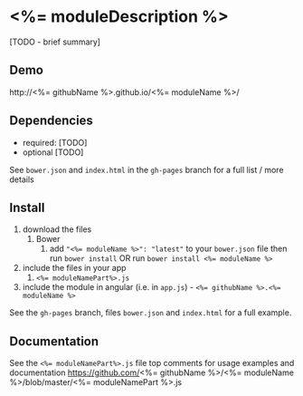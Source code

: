 # <%= moduleDescription %>

[TODO - brief summary]

## Demo
http://<%= githubName %>.github.io/<%= moduleName %>/

## Dependencies
- required:
	[TODO]
- optional
	[TODO]

See `bower.json` and `index.html` in the `gh-pages` branch for a full list / more details

## Install
1. download the files
	1. Bower
		1. add `"<%= moduleName %>": "latest"` to your `bower.json` file then run `bower install` OR run `bower install <%= moduleName %>`
2. include the files in your app
	1. `<%= moduleNamePart%>.js`
3. include the module in angular (i.e. in `app.js`) - `<%= githubName %>.<%= moduleName %>`

See the `gh-pages` branch, files `bower.json` and `index.html` for a full example.


## Documentation
See the `<%= moduleNamePart%>.js` file top comments for usage examples and documentation
https://github.com/<%= githubName %>/<%= moduleName %>/blob/master/<%= moduleNamePart %>.js